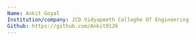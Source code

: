 ```yaml
---
Name: Ankit Goyal
Institution/company: JCD Vidyapeeth Colleghe Of Engineering
Github: https://github.com/Ankit9126
---
```

